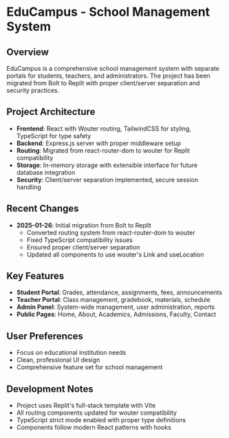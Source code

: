 # EduCampus - School Management System

## Overview
EduCampus is a comprehensive school management system with separate portals for students, teachers, and administrators. The project has been migrated from Bolt to Replit with proper client/server separation and security practices.

## Project Architecture
- **Frontend**: React with Wouter routing, TailwindCSS for styling, TypeScript for type safety
- **Backend**: Express.js server with proper middleware setup
- **Routing**: Migrated from react-router-dom to wouter for Replit compatibility
- **Storage**: In-memory storage with extensible interface for future database integration
- **Security**: Client/server separation implemented, secure session handling

## Recent Changes
- **2025-01-26**: Initial migration from Bolt to Replit
  - Converted routing system from react-router-dom to wouter
  - Fixed TypeScript compatibility issues
  - Ensured proper client/server separation
  - Updated all components to use wouter's Link and useLocation

## Key Features
- **Student Portal**: Grades, attendance, assignments, fees, announcements
- **Teacher Portal**: Class management, gradebook, materials, schedule
- **Admin Panel**: System-wide management, user administration, reports
- **Public Pages**: Home, About, Academics, Admissions, Faculty, Contact

## User Preferences
- Focus on educational institution needs
- Clean, professional UI design
- Comprehensive feature set for school management

## Development Notes
- Project uses Replit's full-stack template with Vite
- All routing components updated for wouter compatibility
- TypeScript strict mode enabled with proper type definitions
- Components follow modern React patterns with hooks